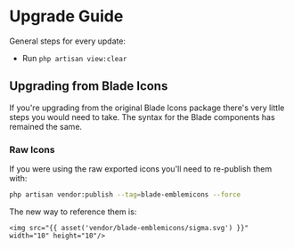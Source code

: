 # Upgrade Guide

General steps for every update:

- Run `php artisan view:clear`

## Upgrading from Blade Icons

If you're upgrading from the original Blade Icons package there's very little steps you would need to take. The syntax for the Blade components has remained the same.

### Raw Icons

If you were using the raw exported icons you'll need to re-publish them with:

```bash
php artisan vendor:publish --tag=blade-emblemicons --force
```

The new way to reference them is:

```blade
<img src="{{ asset('vendor/blade-emblemicons/sigma.svg') }}" width="10" height="10"/>
```
